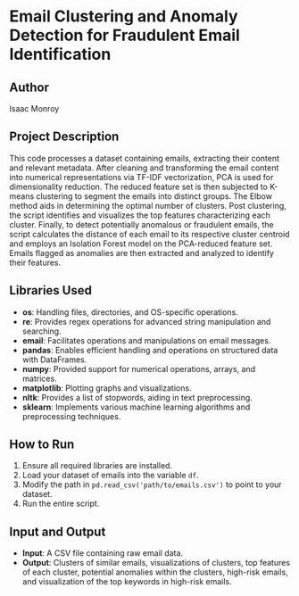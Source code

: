 # Email Clustering and Anomaly Detection for Fraudulent Email Identification

## Author
Isaac Monroy

## Project Description
This code processes a dataset containing emails, extracting their content and relevant metadata. After cleaning and transforming the email content into numerical representations via TF-IDF vectorization, PCA is used for dimensionality reduction. The reduced feature set is then subjected to K-means clustering to segment the emails into distinct groups. The Elbow method aids in determining the optimal number of clusters. Post clustering, the script identifies and visualizes the top features characterizing each cluster. Finally, to detect potentially anomalous or fraudulent emails, the script calculates the distance of each email to its respective cluster centroid and employs an Isolation Forest model on the PCA-reduced feature set. Emails flagged as anomalies are then extracted and analyzed to identify their features.

## Libraries Used
- **os**: Handling files, directories, and OS-specific operations.
- **re**: Provides regex operations for advanced string manipulation and searching.
- **email**: Facilitates operations and manipulations on email messages.
- **pandas**: Enables efficient handling and operations on structured data with DataFrames.
- **numpy**: Provided support for numerical operations, arrays, and matrices.
- **matplotlib**: Plotting graphs and visualizations.
- **nltk**: Provides a list of stopwords, aiding in text preprocessing.
- **sklearn**: Implements various machine learning algorithms and preprocessing techniques.

## How to Run
1. Ensure all required libraries are installed.
2. Load your dataset of emails into the variable `df`.
3. Modify the path in `pd.read_csv('path/to/emails.csv')` to point to your dataset.
4. Run the entire script.

## Input and Output
- **Input**: A CSV file containing raw email data.
- **Output**: Clusters of similar emails, visualizations of clusters, top features of each cluster, potential anomalies within the clusters, high-risk emails, and visualization of the top keywords in high-risk emails.
